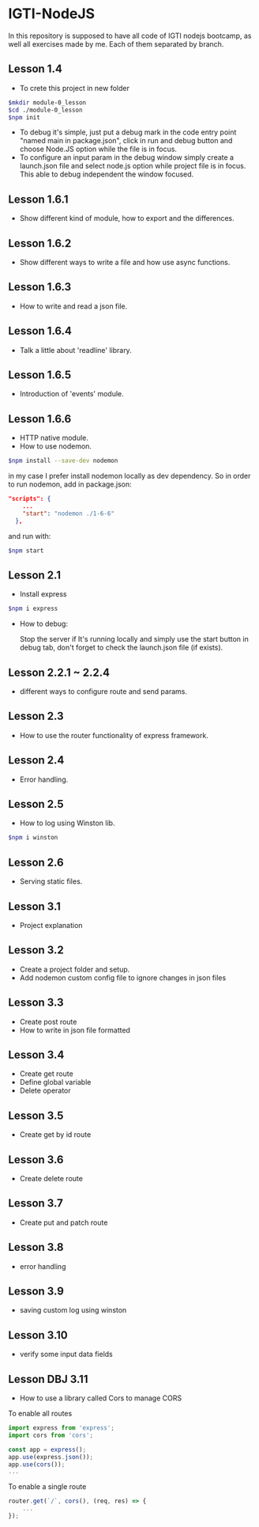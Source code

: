 # IGTI-NodeJS

 In this repository is supposed to have all code of IGTI nodejs bootcamp, as well all exercises made by me. Each of them separated by branch.

## Lesson 1.4

* To crete this project in new folder

```bash
$mkdir module-0_lesson
$cd ./module-0_lesson
$npm init
```

* To debug it's simple, just put a debug mark in the code entry point "named main in package.json", click in run and debug button and choose Node.JS option while the file is in focus.
* To configure an input param in the debug window simply create a launch.json file and select node.js option while project file is in focus. This able to debug independent the window focused.

## Lesson 1.6.1

* Show different kind of module, how to export and the differences.

## Lesson 1.6.2

* Show different ways to write a file and how use async functions.

## Lesson 1.6.3

* How to write and read a json file.

## Lesson 1.6.4

* Talk a little about 'readline' library.

## Lesson 1.6.5

* Introduction of 'events' module.

## Lesson 1.6.6

* HTTP native module.
* How to use nodemon.

```bash
$npm install --save-dev nodemon
```

in my case I prefer install nodemon locally as dev dependency. So in order to run nodemon, add in package.json:

```json
"scripts": {
    ...
    "start": "nodemon ./1-6-6"
  },
```

and run with:

```bash
$npm start
```

## Lesson 2.1

* Install express

```bash
$npm i express
```

* How to debug:
  
  Stop the server if It's running locally and simply use the start button in debug tab, don't forget to check the launch.json file (if exists).

## Lesson 2.2.1 ~ 2.2.4

* different ways to configure route and send params.

## Lesson 2.3

* How to use the router functionality of express framework.

## Lesson 2.4

* Error handling.

## Lesson 2.5

* How to log using Winston lib.

```bash
$npm i winston
```

## Lesson 2.6

* Serving static files.

## Lesson 3.1

* Project explanation

## Lesson 3.2

* Create a project folder and setup.
* Add nodemon custom config file to ignore changes in json files

## Lesson 3.3

* Create post route
* How to write in json file formatted

## Lesson 3.4

* Create get route
* Define global variable
* Delete operator

## Lesson 3.5

* Create get by id route

## Lesson 3.6

* Create delete route

## Lesson 3.7

* Create put and patch route

## Lesson 3.8

* error handling

## Lesson 3.9

* saving custom log using winston

## Lesson 3.10

* verify some input data fields

## Lesson DBJ 3.11

* How to use a library called Cors to manage CORS

To enable all routes

```javascript
import express from 'express';
import cors from 'cors';

const app = express();
app.use(express.json());
app.use(cors());
...
```

To enable a single route

```javascript
router.get(`/`, cors(), (req, res) => {
    ...
});
```
